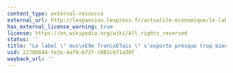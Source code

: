 ```yaml
---
content_type: external-resource
external_url: http://lexpansion.lexpress.fr/actualite-economique/le-label-musee-francais-s-exporte-presque-trop-bien_1435789.html
has_external_license_warning: true
license: https://en.wikipedia.org/wiki/All_rights_reserved
status: ''
title: "Le label \" mus\xE9e fran\xE7ais \" s'exporte presque trop bien"
uid: 22706644-fe3e-4af9-b73f-c081c6f1a30f
wayback_url: ''
---
```


